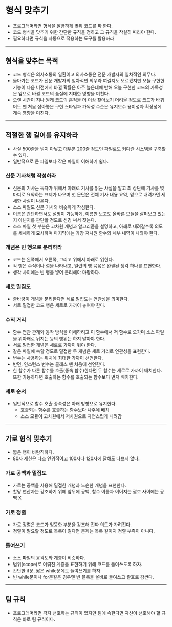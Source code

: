 # 형식 맞추기

- 프로그래머라면 형식을 깔끔하게 맞춰 코드를 짜 한다.
- 코드 형식을 맞추기 위한 간단한 규칙을 정하고 그 규칙을 착실히 따라야 한다.
- 필요하다면 규칙을 자동으로 적용하는 도구를 활용하라

-------------

## 형식을 맞추는 목적

- 코드 형식은 의사소통의 일환이고 의사소통은 전문 개발자의 일차적인 의무다.
- 돌아가는 코드가 전문 개발자의 일차적인 의무라 여길지도 모르겠지만 오늘 구현한 기능이 다음 버전에서 바뀔 확률은
아주 높은데에 반해 오늘 구현한 코드의 가독성은 앞으로 바뀔 코드의 품질에 지대한 영향을 미친다.
- 오랜 시간이 지나 원래 코드의 흔적을 더 이상 찾아보기 어려울 정도로 코드가 바뀌어도 맨 처음 잡아놓은 구현 스타일과 가독성 수준은
유지보수 용이성과 확장성에 계속 영향을 미친다.

------------

## 적절한 행 길이를 유지하라

- 사실 500줄을 넘지 아낳고 대부분 200줄 정도인 파일로도 커다란 시스템을 구축할 수 있다.
- 일반적으로 큰 파일보다 작은 파일이 이해하기 쉽다.

### 신문 기사처럼 작성하라

- 신문의 기사는 독자가 위에서 아래로 기사를 읽는 사실을 알고 최 상단에 기사를 몇 마디로 요약하는 표제가 나오며
첫 문단은 전체 기사 내용 요약, 밑으로 내려가면 세세한 사실이 나온다.
- 소스 파일도 신문 기사와 비슷하게 작성한다.
- 이름은 간단하면서도 설명이 가능하게, 이름만 보고도 올바른 모듈을 살펴보고 있는지 아닌지를 판단할 정도로 신경 써서 짓는다.
- 소스 파일 첫 부분은 고차원 개념과 알고리즘을 설명하고, 아래로 내려갈수록 의도를 세세하게 묘사하며 마지막에는 가장 저차원 함수와 세부 내역이 나와야 한다.

### 개념은 빈 행으로 분리하라

- 코드는 왼쪽에서 오른쪽, 그리고 위에서 아래로 읽힌다.
- 각 행은 수식이나 절을 나타내고, 일련의 행 묶음은 완결된 생각 하나를 표현한다.
- 생각 사이에는 빈 행을 넣어 분리해야 마땅하다.

### 세로 밀집도

- 줄바꿈이 개념을 분리한다면 세로 밀집도는 연관성을 의미한다.
- 서로 밀접한 코드 행은 세로로 가까이 놓여야 한다.

### 수직 거리

- 함수 연관 관계와 동작 방식을 이해하려고 이 함수에서 저 함수로 오가며 소스 파일을 위아래로 뒤지는 등의 행위는 하지 말아야 한다.
- 서로 밀접한 개념은 세로로 가까이 둬야 한다.
- 같은 파일에 속할 정도로 밀접한 두 개념은 세로 거리로 연관성을 표현한다.
- 변수는 사용하는 위치에 최대한 가까이 선언한다.
- 반면, 인스턴스 변수는 클래스 맨 처음에 선언한다.
- 한 함수가 다른 함수를 호출(종속 함수)한다면 두 함수는 세로로 가까이 배치한다. 또한 가능하다면 호출하는 함수를 호출되는 함수보다 먼저 배치한다.

### 세로 순서

- 일반적으로 함수 호출 종속성은 아래 방향으로 유지한다.
  - 호출되는 함수를 호출하는 함수보다 나주에 배치
  - 소스 모듈이 고차원에서 저차원으로 자연스럽게 내려감
  

---------------

## 가로 형식 맞추기

- 짧은 행이 바람직하다.
- 80자 제한은 다소 인위적이고 100자나 120자에 달해도 나쁘지 않다.

### 가로 공백과 밀집도

- 가로는 공백을 사용해 밀접한 개념과 느슨한 개념을 표현한다.
- 할당 연산자는 강조하기 위에 앞뒤에 공백, 함수 이름과 이어지는 괄호 사이에는 공백 X

### 가로 정렬

- 가로 정렬은 코드가 엉뚱한 부분을 강조해 진짜 의도가 가려진다.
- 정렬이 필요할 정도로 목록이 길다면 문제는 목록 길이지 정렬 부족이 아니다.

### 들여쓰기

- 소스 파일의 윤곽도와 계층이 비슷하다.
- 범위(scope)로 이뤄진 계층을 표현하기 위해 코드를 들여쓰도록 하자.
- 간단한 if문, 짧은 while문에도 들여쓰기를 하자
- 빈 while문이나 for문같은 경우엔 빈 블록을 올바로 들여쓰고 괄호로 감싼다.

------------

## 팀 규칙

- 프로그래머라면 각자 선호하는 규칙이 있지만 팀에 속한다면 자신이 선호해야 할 규칙은 바로 팀 규칙이다.